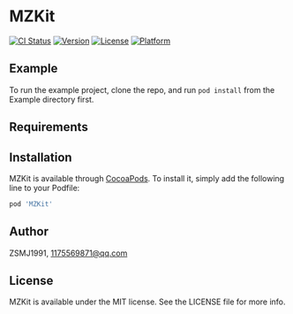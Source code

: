 # MZKit

[![CI Status](https://img.shields.io/travis/ZSMJ1991/MZKit.svg?style=flat)](https://travis-ci.org/ZSMJ1991/MZKit)
[![Version](https://img.shields.io/cocoapods/v/MZKit.svg?style=flat)](https://cocoapods.org/pods/MZKit)
[![License](https://img.shields.io/cocoapods/l/MZKit.svg?style=flat)](https://cocoapods.org/pods/MZKit)
[![Platform](https://img.shields.io/cocoapods/p/MZKit.svg?style=flat)](https://cocoapods.org/pods/MZKit)

## Example

To run the example project, clone the repo, and run `pod install` from the Example directory first.

## Requirements

## Installation

MZKit is available through [CocoaPods](https://cocoapods.org). To install
it, simply add the following line to your Podfile:

```ruby
pod 'MZKit'
```

## Author

ZSMJ1991, 1175569871@qq.com

## License

MZKit is available under the MIT license. See the LICENSE file for more info.

